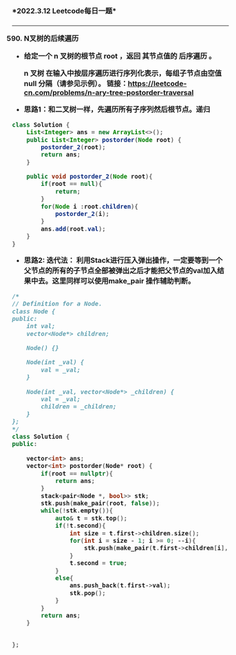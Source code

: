 <h3>*2022.3.12 Leetcode每日一题*<h3>

----

590. N叉树的后续遍历

- 给定一个 n 叉树的根节点 root ，返回 其节点值的 后序遍历 。

  n 叉树 在输入中按层序遍历进行序列化表示，每组子节点由空值 null 分隔（请参见示例）。
  链接：https://leetcode-cn.com/problems/n-ary-tree-postorder-traversal

- 思路1：和二叉树一样，先遍历所有子序列然后根节点。**递归**

```Java
class Solution {
    List<Integer> ans = new ArrayList<>();
    public List<Integer> postorder(Node root) {
        postorder_2(root);
        return ans;
    }

    public void postorder_2(Node root){
        if(root == null){
            return;
        }
        for(Node i :root.children){
            postorder_2(i);
        }
        ans.add(root.val);
    }
}
```

- 思路2:  迭代法： 利用Stack进行压入弹出操作，一定要等到一个父节点的所有的子节点全部被弹出之后才能把父节点的val加入结果中去。这里同样可以使用make_pair 操作辅助判断。

```C++
/*
// Definition for a Node.
class Node {
public:
    int val;
    vector<Node*> children;

    Node() {}

    Node(int _val) {
        val = _val;
    }

    Node(int _val, vector<Node*> _children) {
        val = _val;
        children = _children;
    }
};
*/
class Solution {
public:

    vector<int> ans;
    vector<int> postorder(Node* root) {
        if(root == nullptr){
            return ans;
        }
        stack<pair<Node *, bool>> stk;
        stk.push(make_pair(root, false));
        while(!stk.empty()){
            auto& t = stk.top();
            if(!t.second){
                int size = t.first->children.size();
                for(int i = size - 1; i >= 0; --i){
                    stk.push(make_pair(t.first->children[i], false ) );
                }
                t.second = true;
            }
            else{
                ans.push_back(t.first->val);
                stk.pop();
            }
        }
        return ans;
    }

    
};
```

